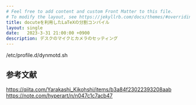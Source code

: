 ```yaml
---
# Feel free to add content and custom Front Matter to this file.
# To modify the layout, see https://jekyllrb.com/docs/themes/#overriding-theme-defaults
title: docuteを利用したLaTeXの分割コンパイル
layout: single
date:   2023-3-31 21:00:00 +0900
description: デスクのマイクとカメラのセッティング
---
```


/etc/profile.d/dynmotd.sh

## 参考文献

https://qiita.com/Yarakashi_Kikohshi/items/b3a84f23022393208aab
https://note.com/hyperart/n/n047c1c7acb47
